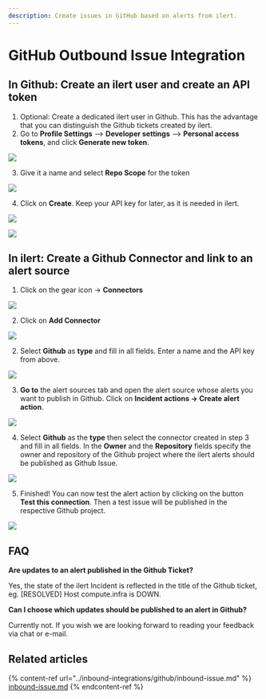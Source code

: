 ```yaml
---
description: Create issues in GitHub based on alerts from ilert.
---
```


# GitHub Outbound Issue Integration

## In Github: Create an ilert user and create an API token <a href="#github-preparation" id="github-preparation"></a>

1. Optional: Create a dedicated ilert user in Github. This has the advantage that you can distinguish the Github tickets created by ilert.
2. Go to **Profile Settings** --> **Developer settings** --> **Personal access tokens**, and click **Generate new token**.

![](../.gitbook/assets/ghoi1.png)

3. Give it a name and select **Repo Scope** for the token

![](../.gitbook/assets/ghoi2.png)

4. Click on **Create**. Keep your API key for later, as it is needed in ilert.

![](../.gitbook/assets/ghoi3.png)

![](../.gitbook/assets/ghoi4.png)

## In ilert: Create a Github Connector and link to an alert source <a href="#create-alarm-source" id="create-alarm-source"></a>

1. Click on the gear icon → **Connectors**

![](<../.gitbook/assets/go_to_connectors (7) (6).png>)

2. Click on **Add Connector**

![](<../.gitbook/assets/create_connector_button (1) (13).png>)

2. Select **Github** as **type** and fill in all fields. Enter a name and the API key from above.

![](../.gitbook/assets/ghoi7.png)

3. **Go to** the alert sources tab and open the alert source whose alerts you want to publish in Github. Click on **Incident actions → Create alert action**.

![](<../.gitbook/assets/new_incident_action (5).png>)

4. Select **Github** as the **type** then select the connector created in step 3 and fill in all fields. In the **Owner** and the **Repository** fields specify the owner and repository of the Github project where the ilert alerts should be published as Github Issue.

![](<../.gitbook/assets/iLert (76).png>)

5. Finished! You can now test the alert action by clicking on the button **Test this connection**. Then a test issue will be published in the respective Github project.

![](<../.gitbook/assets/iLert (77).png>)

## FAQ <a href="#faq" id="faq"></a>

**Are updates to an alert published in the Github Ticket?**

Yes, the state of the ilert Incident is reflected in the title of the Github ticket, eg. \[RESOLVED] Host compute.infra is DOWN.

**Can I choose which updates should be published to an alert in Github?**

Currently not. If you wish we are looking forward to reading your feedback via chat or e-mail.



## Related articles

{% content-ref url="../inbound-integrations/github/inbound-issue.md" %}
[inbound-issue.md](../inbound-integrations/github/inbound-issue.md)
{% endcontent-ref %}
